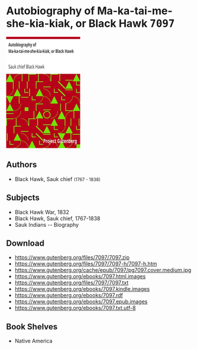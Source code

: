# Autobiography of Ma-ka-tai-me-she-kia-kiak, or Black Hawk <kbd>7097</kbd>

![](./cover.medium.jpg "")

## Authors


 - Black Hawk, Sauk chief <small>(1767 - 1838)</small>

## Subjects


 - Black Hawk War, 1832
 - Black Hawk, Sauk chief, 1767-1838
 - Sauk Indians -- Biography

## Download


 - https://www.gutenberg.org/files/7097/7097.zip
 - https://www.gutenberg.org/files/7097/7097-h/7097-h.htm
 - https://www.gutenberg.org/cache/epub/7097/pg7097.cover.medium.jpg
 - https://www.gutenberg.org/ebooks/7097.html.images
 - https://www.gutenberg.org/files/7097/7097.txt
 - https://www.gutenberg.org/ebooks/7097.kindle.images
 - https://www.gutenberg.org/ebooks/7097.rdf
 - https://www.gutenberg.org/ebooks/7097.epub.images
 - https://www.gutenberg.org/ebooks/7097.txt.utf-8

## Book Shelves


 - Native America
